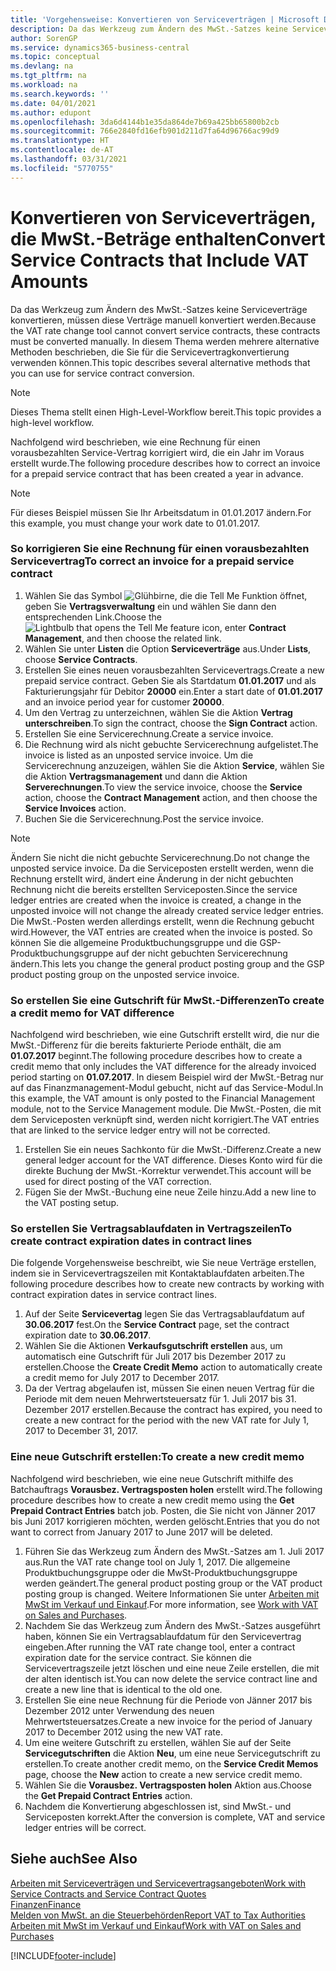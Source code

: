 ```yaml
---
title: 'Vorgehensweise: Konvertieren von Serviceverträgen | Microsoft Docs'
description: Da das Werkzeug zum Ändern des MwSt.-Satzes keine Serviceverträge konvertieren, müssen diese Verträge manuell konvertiert werden. In diesem Thema werden mehrere alternative Methoden beschrieben, die Sie für die Servicevertragkonvertierung verwenden können.
author: SorenGP
ms.service: dynamics365-business-central
ms.topic: conceptual
ms.devlang: na
ms.tgt_pltfrm: na
ms.workload: na
ms.search.keywords: ''
ms.date: 04/01/2021
ms.author: edupont
ms.openlocfilehash: 3da6d4144b1e35da864de7b69a425bb65800b2cb
ms.sourcegitcommit: 766e2840fd16efb901d211d7fa64d96766ac99d9
ms.translationtype: HT
ms.contentlocale: de-AT
ms.lasthandoff: 03/31/2021
ms.locfileid: "5770755"
---
```

# <a name="convert-service-contracts-that-include-vat-amounts"></a><span data-ttu-id="17ef0-104">Konvertieren von Serviceverträgen, die MwSt.-Beträge enthalten</span><span class="sxs-lookup"><span data-stu-id="17ef0-104">Convert Service Contracts that Include VAT Amounts</span></span>
<span data-ttu-id="17ef0-105">Da das Werkzeug zum Ändern des MwSt.-Satzes keine Serviceverträge konvertieren, müssen diese Verträge manuell konvertiert werden.</span><span class="sxs-lookup"><span data-stu-id="17ef0-105">Because the VAT rate change tool cannot convert service contracts, these contracts must be converted manually.</span></span> <span data-ttu-id="17ef0-106">In diesem Thema werden mehrere alternative Methoden beschrieben, die Sie für die Servicevertragkonvertierung verwenden können.</span><span class="sxs-lookup"><span data-stu-id="17ef0-106">This topic describes several alternative methods that you can use for service contract conversion.</span></span>  

> [!NOTE]  
>  <span data-ttu-id="17ef0-107">Dieses Thema stellt einen High-Level-Workflow bereit.</span><span class="sxs-lookup"><span data-stu-id="17ef0-107">This topic provides a high-level workflow.</span></span>  

 <span data-ttu-id="17ef0-108">Nachfolgend wird beschrieben, wie eine Rechnung für einen vorausbezahlten Service-Vertrag korrigiert wird, die ein Jahr im Voraus erstellt wurde.</span><span class="sxs-lookup"><span data-stu-id="17ef0-108">The following procedure describes how to correct an invoice for a prepaid service contract that has been created a year in advance.</span></span>  

> [!NOTE]  
>  <span data-ttu-id="17ef0-109">Für dieses Beispiel müssen Sie Ihr Arbeitsdatum in 01.01.2017 ändern.</span><span class="sxs-lookup"><span data-stu-id="17ef0-109">For this example, you must change your work date to 01.01.2017.</span></span>  

### <a name="to-correct-an-invoice-for-a-prepaid-service-contract"></a><span data-ttu-id="17ef0-110">So korrigieren Sie eine Rechnung für einen vorausbezahlten Servicevertrag</span><span class="sxs-lookup"><span data-stu-id="17ef0-110">To correct an invoice for a prepaid service contract</span></span>  
1. <span data-ttu-id="17ef0-111">Wählen Sie das Symbol ![Glühbirne, die die Tell Me Funktion öffnet](media/ui-search/search_small.png "Tell Me-Funktion"), geben Sie **Vertragsverwaltung** ein und wählen Sie dann den entsprechenden Link.</span><span class="sxs-lookup"><span data-stu-id="17ef0-111">Choose the ![Lightbulb that opens the Tell Me feature](media/ui-search/search_small.png "Tell me what you want to do") icon, enter **Contract Management**, and then choose the related link.</span></span>  
2. <span data-ttu-id="17ef0-112">Wählen Sie unter **Listen** die Option **Serviceverträge** aus.</span><span class="sxs-lookup"><span data-stu-id="17ef0-112">Under **Lists**, choose **Service Contracts**.</span></span>  
3. <span data-ttu-id="17ef0-113">Erstellen Sie eines neuen vorausbezahlten Servicevertrags.</span><span class="sxs-lookup"><span data-stu-id="17ef0-113">Create a new prepaid service contract.</span></span> <span data-ttu-id="17ef0-114">Geben Sie als Startdatum **01.01.2017** und als Fakturierungsjahr für Debitor **20000** ein.</span><span class="sxs-lookup"><span data-stu-id="17ef0-114">Enter a start date of **01.01.2017** and an invoice period year for customer **20000**.</span></span>  
4. <span data-ttu-id="17ef0-115">Um den Vertrag zu unterzeichnen, wählen Sie die Aktion **Vertrag unterschreiben**.</span><span class="sxs-lookup"><span data-stu-id="17ef0-115">To sign the contract, choose the **Sign Contract** action.</span></span>  
5. <span data-ttu-id="17ef0-116">Erstellen Sie eine Servicerechnung.</span><span class="sxs-lookup"><span data-stu-id="17ef0-116">Create a service invoice.</span></span>
6. <span data-ttu-id="17ef0-117">Die Rechnung wird als nicht gebuchte Servicerechnung aufgelistet.</span><span class="sxs-lookup"><span data-stu-id="17ef0-117">The invoice is listed as an unposted service invoice.</span></span> <span data-ttu-id="17ef0-118">Um die Servicerechnung anzuzeigen, wählen Sie die Aktion **Service**, wählen Sie die Aktion **Vertragsmanagement** und dann die Aktion **Serverechnungen**.</span><span class="sxs-lookup"><span data-stu-id="17ef0-118">To view the service invoice, choose the **Service** action, choose the **Contract Management** action, and then choose the **Service Invoices** action.</span></span>  
7. <span data-ttu-id="17ef0-119">Buchen Sie die Servicerechnung.</span><span class="sxs-lookup"><span data-stu-id="17ef0-119">Post the service invoice.</span></span>  

> [!NOTE]  
>  <span data-ttu-id="17ef0-120">Ändern Sie nicht die nicht gebuchte Servicerechnung.</span><span class="sxs-lookup"><span data-stu-id="17ef0-120">Do not change the unposted service invoice.</span></span> <span data-ttu-id="17ef0-121">Da die Serviceposten erstellt werden, wenn die Rechnung erstellt wird, ändert eine Änderung in der nicht gebuchten Rechnung nicht die bereits erstellten Serviceposten.</span><span class="sxs-lookup"><span data-stu-id="17ef0-121">Since the service ledger entries are created when the invoice is created, a change in the unposted invoice will not change the already created service ledger entries.</span></span> <span data-ttu-id="17ef0-122">Die MwSt.-Posten werden allerdings erstellt, wenn die Rechnung gebucht wird.</span><span class="sxs-lookup"><span data-stu-id="17ef0-122">However, the VAT entries are created when the invoice is posted.</span></span> <span data-ttu-id="17ef0-123">So können Sie die allgemeine Produktbuchungsgruppe und die GSP-Produktbuchungsgruppe auf der nicht gebuchten Servicerechnung ändern.</span><span class="sxs-lookup"><span data-stu-id="17ef0-123">This lets you change the general product posting group and the GSP product posting group on the unposted service invoice.</span></span>  

### <a name="to-create-a-credit-memo-for-vat-difference"></a><span data-ttu-id="17ef0-124">So erstellen Sie eine Gutschrift für MwSt.-Differenzen</span><span class="sxs-lookup"><span data-stu-id="17ef0-124">To create a credit memo for VAT difference</span></span>  
<span data-ttu-id="17ef0-125">Nachfolgend wird beschrieben, wie eine Gutschrift erstellt wird, die nur die MwSt.-Differenz für die bereits fakturierte Periode enthält, die am **01.07.2017** beginnt.</span><span class="sxs-lookup"><span data-stu-id="17ef0-125">The following procedure describes how to create a credit memo that only includes the VAT difference for the already invoiced period starting on **01.07.2017**.</span></span> <span data-ttu-id="17ef0-126">In diesem Beispiel wird der MwSt.-Betrag nur auf das Finanzmanagement-Modul gebucht, nicht auf das Service-Modul.</span><span class="sxs-lookup"><span data-stu-id="17ef0-126">In this example, the VAT amount is only posted to the Financial Management module, not to the Service Management module.</span></span> <span data-ttu-id="17ef0-127">Die MwSt.-Posten, die mit dem Serviceposten verknüpft sind, werden nicht korrigiert.</span><span class="sxs-lookup"><span data-stu-id="17ef0-127">The VAT entries that are linked to the service ledger entry will not be corrected.</span></span>  

1. <span data-ttu-id="17ef0-128">Erstellen Sie ein neues Sachkonto für die MwSt.-Differenz.</span><span class="sxs-lookup"><span data-stu-id="17ef0-128">Create a new general ledger account for the VAT difference.</span></span> <span data-ttu-id="17ef0-129">Dieses Konto wird für die direkte Buchung der MwSt.-Korrektur verwendet.</span><span class="sxs-lookup"><span data-stu-id="17ef0-129">This account will be used for direct posting of the VAT correction.</span></span>  
2. <span data-ttu-id="17ef0-130">Fügen Sie der MwSt.-Buchung eine neue Zeile hinzu.</span><span class="sxs-lookup"><span data-stu-id="17ef0-130">Add a new line to the VAT posting setup.</span></span>  

### <a name="to-create-contract-expiration-dates-in-contract-lines"></a><span data-ttu-id="17ef0-131">So erstellen Sie Vertragsablaufdaten in Vertragszeilen</span><span class="sxs-lookup"><span data-stu-id="17ef0-131">To create contract expiration dates in contract lines</span></span>  
<span data-ttu-id="17ef0-132">Die folgende Vorgehensweise beschreibt, wie Sie neue Verträge erstellen, indem sie in Servicevertragszeilen mit Kontaktablaufdaten arbeiten.</span><span class="sxs-lookup"><span data-stu-id="17ef0-132">The following procedure describes how to create new contracts by working with contract expiration dates in service contract lines.</span></span>  

1. <span data-ttu-id="17ef0-133">Auf der Seite **Servicevertag** legen Sie das Vertragsablaufdatum auf **30.06.2017** fest.</span><span class="sxs-lookup"><span data-stu-id="17ef0-133">On the **Service Contract** page, set the contract expiration date to **30.06.2017**.</span></span>  
2. <span data-ttu-id="17ef0-134">Wählen Sie die Aktionen **Verkaufsgutschrift erstellen** aus, um automatisch eine Gutschrift für Juli 2017 bis Dezember 2017 zu erstellen.</span><span class="sxs-lookup"><span data-stu-id="17ef0-134">Choose the **Create Credit Memo** action to automatically create a credit memo for July 2017 to December 2017.</span></span>  
3. <span data-ttu-id="17ef0-135">Da der Vertrag abgelaufen ist, müssen Sie einen neuen Vertrag für die Periode mit dem neuen Mehrwertsteuersatz für 1. Juli 2017 bis 31. Dezember 2017 erstellen.</span><span class="sxs-lookup"><span data-stu-id="17ef0-135">Because the contract has expired, you need to create a new contract for the period with the new VAT rate for July 1, 2017 to December 31, 2017.</span></span>  

### <a name="to-create-a-new-credit-memo"></a><span data-ttu-id="17ef0-136">Eine neue Gutschrift erstellen:</span><span class="sxs-lookup"><span data-stu-id="17ef0-136">To create a new credit memo</span></span>  
<span data-ttu-id="17ef0-137">Nachfolgend wird beschrieben, wie eine neue Gutschrift mithilfe des Batchauftrags **Vorausbez. Vertragsposten holen** erstellt wird.</span><span class="sxs-lookup"><span data-stu-id="17ef0-137">The following procedure describes how to create a new credit memo using the **Get Prepaid Contract Entries** batch job.</span></span> <span data-ttu-id="17ef0-138">Posten, die Sie nicht von Jänner 2017 bis Juni 2017 korrigieren möchten, werden gelöscht.</span><span class="sxs-lookup"><span data-stu-id="17ef0-138">Entries that you do not want to correct from January 2017 to June 2017 will be deleted.</span></span>  

1. <span data-ttu-id="17ef0-139">Führen Sie das Werkzeug zum Ändern des MwSt.-Satzes am 1. Juli 2017 aus.</span><span class="sxs-lookup"><span data-stu-id="17ef0-139">Run the VAT rate change tool on July 1, 2017.</span></span> <span data-ttu-id="17ef0-140">Die allgemeine Produktbuchungsgruppe oder die MwSt-Produktbuchungsgruppe werden geändert.</span><span class="sxs-lookup"><span data-stu-id="17ef0-140">The general product posting group or the VAT product posting group is changed.</span></span> <span data-ttu-id="17ef0-141">Weitere Informationen Sie unter [Arbeiten mit MwSt im Verkauf und Einkauf](finance-work-with-vat.md).</span><span class="sxs-lookup"><span data-stu-id="17ef0-141">For more information, see [Work with VAT on Sales and Purchases](finance-work-with-vat.md).</span></span>  
2. <span data-ttu-id="17ef0-142">Nachdem Sie das Werkzeug zum Ändern des MwSt.-Satzes ausgeführt haben, können Sie ein Vertragsablaufdatum für den Servicevertrag eingeben.</span><span class="sxs-lookup"><span data-stu-id="17ef0-142">After running the VAT rate change tool, enter a contract expiration date for the service contract.</span></span> <span data-ttu-id="17ef0-143">Sie können die Servicevertragszeile jetzt löschen und eine neue Zeile erstellen, die mit der alten identisch ist.</span><span class="sxs-lookup"><span data-stu-id="17ef0-143">You can now delete the service contract line and create a new line that is identical to the old one.</span></span>  
3. <span data-ttu-id="17ef0-144">Erstellen Sie eine neue Rechnung für die Periode von Jänner 2017 bis Dezember 2012 unter Verwendung des neuen Mehrwertsteuersatzes.</span><span class="sxs-lookup"><span data-stu-id="17ef0-144">Create a new invoice for the period of January 2017 to December 2012 using the new VAT rate.</span></span>  
4. <span data-ttu-id="17ef0-145">Um eine weitere Gutschrift zu erstellen, wählen Sie auf der Seite **Servicegutschriften** die Aktion **Neu**, um eine neue Servicegutschrift zu erstellen.</span><span class="sxs-lookup"><span data-stu-id="17ef0-145">To create another credit memo, on the **Service Credit Memos** page, choose the **New** action to create a new service credit memo.</span></span>  
5. <span data-ttu-id="17ef0-146">Wählen Sie die **Vorausbez. Vertragsposten holen** Aktion aus.</span><span class="sxs-lookup"><span data-stu-id="17ef0-146">Choose the **Get Prepaid Contract Entries** action.</span></span>  
6. <span data-ttu-id="17ef0-147">Nachdem die Konvertierung abgeschlossen ist, sind MwSt.- und Serviceposten korrekt.</span><span class="sxs-lookup"><span data-stu-id="17ef0-147">After the conversion is complete, VAT and service ledger entries will be correct.</span></span>  

## <a name="see-also"></a><span data-ttu-id="17ef0-148">Siehe auch</span><span class="sxs-lookup"><span data-stu-id="17ef0-148">See Also</span></span>  
[<span data-ttu-id="17ef0-149">Arbeiten mit Serviceverträgen und Servicevertragsangeboten</span><span class="sxs-lookup"><span data-stu-id="17ef0-149">Work with Service Contracts and Service Contract Quotes</span></span>](service-how-to-create-service-contracts-and-service-contract-quotes.md)  
[<span data-ttu-id="17ef0-150">Finanzen</span><span class="sxs-lookup"><span data-stu-id="17ef0-150">Finance</span></span>](finance.md)  
[<span data-ttu-id="17ef0-151">Melden von MwSt. an die Steuerbehörden</span><span class="sxs-lookup"><span data-stu-id="17ef0-151">Report VAT to Tax Authorities</span></span>](finance-how-report-vat.md)  
[<span data-ttu-id="17ef0-152">Arbeiten mit MwSt im Verkauf und Einkauf</span><span class="sxs-lookup"><span data-stu-id="17ef0-152">Work with VAT on Sales and Purchases</span></span>](finance-work-with-vat.md)  


[!INCLUDE[footer-include](includes/footer-banner.md)]
